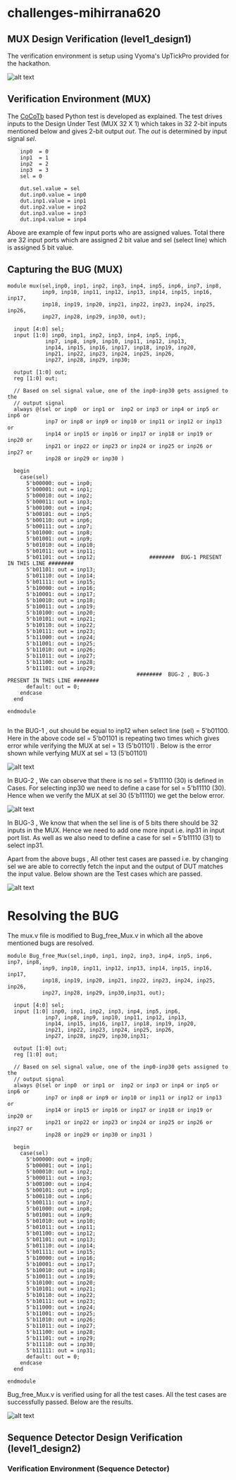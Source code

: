 # challenges-mihirrana620

## MUX Design Verification (level1_design1)

The verification environment is setup using Vyoma's UpTickPro provided for the hackathon.

 ![ alt text](https://github.com/vyomasystems-lab/challenges-mihirrana620/blob/master/images/image1.png)

 ## Verification Environment (MUX)

The [CoCoTb](https://www.cocotb.org/) based Python test is developed as explained. The test drives inputs to the Design Under Test (MUX 32 X 1) which takes in 32 2-bit inputs mentioned below and gives 2-bit output *out*. The *out* is determined by input signal *sel*. 

```
    inp0  = 0 
    inp1  = 1
    inp2  = 2
    inp3  = 3
    sel = 0

    dut.sel.value = sel
    dut.inp0.value = inp0
    dut.inp1.value = inp1
    dut.inp2.value = inp2
    dut.inp3.value = inp3
    dut.inp4.value = inp4
```
Above are example of few input ports who are assigned values. Total there are 32 input ports which are assigned 2 bit value and sel (select line) which is assigned 5 bit value.  

## Capturing the BUG (MUX)

```
module mux(sel,inp0, inp1, inp2, inp3, inp4, inp5, inp6, inp7, inp8, 
           inp9, inp10, inp11, inp12, inp13, inp14, inp15, inp16, inp17,
           inp18, inp19, inp20, inp21, inp22, inp23, inp24, inp25, inp26,
           inp27, inp28, inp29, inp30, out);

  input [4:0] sel;
  input [1:0] inp0, inp1, inp2, inp3, inp4, inp5, inp6,
            inp7, inp8, inp9, inp10, inp11, inp12, inp13, 
            inp14, inp15, inp16, inp17, inp18, inp19, inp20,
            inp21, inp22, inp23, inp24, inp25, inp26,
            inp27, inp28, inp29, inp30;

  output [1:0] out;
  reg [1:0] out;

  // Based on sel signal value, one of the inp0-inp30 gets assigned to the 
  // output signal
  always @(sel or inp0  or inp1 or  inp2 or inp3 or inp4 or inp5 or inp6 or
            inp7 or inp8 or inp9 or inp10 or inp11 or inp12 or inp13 or 
            inp14 or inp15 or inp16 or inp17 or inp18 or inp19 or inp20 or
            inp21 or inp22 or inp23 or inp24 or inp25 or inp26 or inp27 or 
            inp28 or inp29 or inp30 )

  begin
    case(sel)
      5'b00000: out = inp0;  
      5'b00001: out = inp1;  
      5'b00010: out = inp2;  
      5'b00011: out = inp3;  
      5'b00100: out = inp4;  
      5'b00101: out = inp5;  
      5'b00110: out = inp6;  
      5'b00111: out = inp7;  
      5'b01000: out = inp8;  
      5'b01001: out = inp9;  
      5'b01010: out = inp10;
      5'b01011: out = inp11;
      5'b01101: out = inp12;                 ########  BUG-1 PRESENT IN THIS LINE ########
      5'b01101: out = inp13;
      5'b01110: out = inp14;
      5'b01111: out = inp15;
      5'b10000: out = inp16;
      5'b10001: out = inp17;
      5'b10010: out = inp18;
      5'b10011: out = inp19;
      5'b10100: out = inp20;
      5'b10101: out = inp21;
      5'b10110: out = inp22;
      5'b10111: out = inp23;
      5'b11000: out = inp24;
      5'b11001: out = inp25;
      5'b11010: out = inp26;
      5'b11011: out = inp27;
      5'b11100: out = inp28;
      5'b11101: out = inp29;               
                                         ########  BUG-2 , BUG-3 PRESENT IN THIS LINE ########
      default: out = 0;
    endcase
  end

endmodule 


```

In the BUG-1 , out should be equal to inp12 when select line (sel) = 5'b01100. Here in the above code sel = 5'b01101 is repeating two times which gives error while verifying the MUX at sel = 13 (5'b01101) . Below is the error shown while verfying MUX at sel = 13 (5'b01101)

![ alt text](https://github.com/vyomasystems-lab/challenges-mihirrana620/blob/master/images/image2.png)

In BUG-2 , We can observe that there is no sel = 5'b11110 (30) is defined in Cases. For selecting inp30 we need to define a case for sel = 5'b11110 (30). Hence when we verify the MUX at sel 30 (5'b11110) we get the below error.

![ alt text](https://github.com/vyomasystems-lab/challenges-mihirrana620/blob/master/images/image3.png)

In BUG-3 , We know that when the sel line is of 5 bits there should be 32 inputs in the MUX. Hence we need to add one more input i.e. inp31 in input port list. As well as we also need to define a case for sel =  5'b11110 (31) to select inp31.


Apart from the above bugs , All other test cases are passed i.e. by changing sel we are able to correctly fetch the input and the output of DUT matches the input value. Below shown are the Test cases which are passed.

![ alt text](https://github.com/vyomasystems-lab/challenges-mihirrana620/blob/master/images/image4.png)

# Resolving the BUG

The mux.v file is modified to Bug_free_Mux.v in which all the above mentioned bugs are resolved.
```
module Bug_free_Mux(sel,inp0, inp1, inp2, inp3, inp4, inp5, inp6, inp7, inp8, 
           inp9, inp10, inp11, inp12, inp13, inp14, inp15, inp16, inp17,
           inp18, inp19, inp20, inp21, inp22, inp23, inp24, inp25, inp26,
           inp27, inp28, inp29, inp30,inp31, out);

  input [4:0] sel;
  input [1:0] inp0, inp1, inp2, inp3, inp4, inp5, inp6,
            inp7, inp8, inp9, inp10, inp11, inp12, inp13, 
            inp14, inp15, inp16, inp17, inp18, inp19, inp20,
            inp21, inp22, inp23, inp24, inp25, inp26,
            inp27, inp28, inp29, inp30,inp31;

  output [1:0] out;
  reg [1:0] out;

  // Based on sel signal value, one of the inp0-inp30 gets assigned to the 
  // output signal
  always @(sel or inp0  or inp1 or  inp2 or inp3 or inp4 or inp5 or inp6 or
            inp7 or inp8 or inp9 or inp10 or inp11 or inp12 or inp13 or 
            inp14 or inp15 or inp16 or inp17 or inp18 or inp19 or inp20 or
            inp21 or inp22 or inp23 or inp24 or inp25 or inp26 or inp27 or 
            inp28 or inp29 or inp30 or inp31 )

  begin
    case(sel)
      5'b00000: out = inp0;  
      5'b00001: out = inp1;  
      5'b00010: out = inp2;  
      5'b00011: out = inp3;  
      5'b00100: out = inp4;  
      5'b00101: out = inp5;  
      5'b00110: out = inp6;  
      5'b00111: out = inp7;  
      5'b01000: out = inp8;  
      5'b01001: out = inp9;  
      5'b01010: out = inp10;
      5'b01011: out = inp11;
      5'b01100: out = inp12;
      5'b01101: out = inp13;
      5'b01110: out = inp14;
      5'b01111: out = inp15;
      5'b10000: out = inp16;
      5'b10001: out = inp17;
      5'b10010: out = inp18;
      5'b10011: out = inp19;
      5'b10100: out = inp20;
      5'b10101: out = inp21;
      5'b10110: out = inp22;
      5'b10111: out = inp23;
      5'b11000: out = inp24;
      5'b11001: out = inp25;
      5'b11010: out = inp26;
      5'b11011: out = inp27;
      5'b11100: out = inp28;
      5'b11101: out = inp29;
      5'b11110: out = inp30;
      5'b11111: out = inp31;
      default: out = 0;
    endcase
  end

endmodule 
```
Bug_free_Mux.v is verified using for all the test cases. All the test cases are successfully passed. Below are the results.

![ alt text](https://github.com/vyomasystems-lab/challenges-mihirrana620/blob/master/images/image5.png)

## Sequence Detector Design Verification (level1_design2)


### Verification Environment (Sequence Detector)
